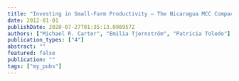 ```yaml
---
title: "Investing in Small-Farm Productivity – The Nicaragua MCC Compact"
date: 2012-01-01
publishDate: 2020-07-27T01:35:13.098957Z
authors: ["Michael R. Carter", "Emilia Tjernström", "Patricia Toledo"]
publication_types: ["4"]
abstract: ""
featured: false
publication: ""
tags: ["my_pubs"]
---
```


